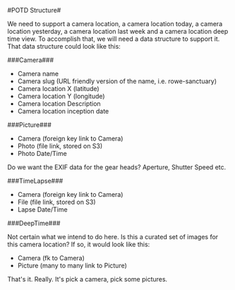 #POTD Structure#

We need to support a camera location, a camera location today, a camera location yesterday, a camera location last week and a camera location deep time view. To accomplish that, we will need a data structure to support it. That data structure could look like this:

###Camera###

* Camera name
* Camera slug (URL friendly version of the name, i.e. rowe-sanctuary)
* Camera location X (latitude)
* Camera location Y (longitude)
* Camera location Description
* Camera location inception date


###Picture###

* Camera (foreign key link to Camera)
* Photo (file link, stored on S3)
* Photo Date/Time

Do we want the EXIF data for the gear heads? Aperture, Shutter Speed etc.

###TimeLapse###

* Camera (foreign key link to Camera)
* File (file link, stored on S3)
* Lapse Date/Time

###DeepTime###

Not certain what we intend to do here. Is this a curated set of images for this camera location? If so, it would look like this:

* Camera (fk to Camera)
* Picture (many to many link to Picture)

That's it. Really. It's pick a camera, pick some pictures. 